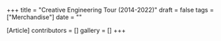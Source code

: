 +++
title = "Creative Engineering Tour (2014-2022)"
draft = false
tags = ["Merchandise"]
date = ""

[Article]
contributors = []
gallery = []
+++